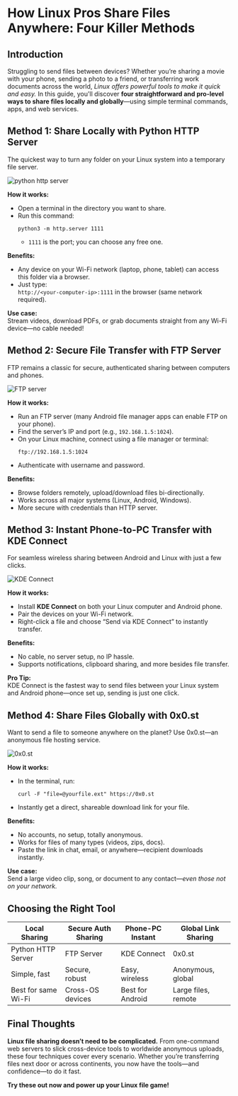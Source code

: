 # How Linux Pros Share Files Anywhere: Four Killer Methods



## Introduction

Struggling to send files between devices? Whether you’re sharing a movie with your phone, sending a photo to a friend, or transferring work documents across the world, *Linux offers powerful tools to make it quick and easy.* In this guide, you'll discover **four straightforward and pro-level ways to share files locally and globally**—using simple terminal commands, apps, and web services.


## Method 1: Share Locally with Python HTTP Server

The quickest way to turn any folder on your Linux system into a temporary file server.

![python http server](https://media.geeksforgeeks.org/wp-content/uploads/20201017010920/Capture1.PNG)

**How it works:**
- Open a terminal in the directory you want to share.
- Run this command:
    ```
    python3 -m http.server 1111
    ```
    - `1111` is the port; you can choose any free one.

**Benefits:**
- Any device on your Wi-Fi network (laptop, phone, tablet) can access this folder via a browser.
- Just type:  
  `http://<your-computer-ip>:1111` in the browser (same network required).

**Use case:**  
Stream videos, download PDFs, or grab documents straight from any Wi-Fi device—no cable needed!


## Method 2: Secure File Transfer with FTP Server

FTP remains a classic for secure, authenticated sharing between computers and phones.

![FTP server](https://www.filestash.app/img/posts/2021-07-27-getting-started-with-a-ftp-server_0.png)

**How it works:**
- Run an FTP server (many Android file manager apps can enable FTP on your phone).
- Find the server’s IP and port (e.g., `192.168.1.5:1024`).
- On your Linux machine, connect using a file manager or terminal:
    ```
    ftp://192.168.1.5:1024
    ```
- Authenticate with username and password.

**Benefits:**
- Browse folders remotely, upload/download files bi-directionally.
- Works across all major systems (Linux, Android, Windows).
- More secure with credentials than HTTP server.



## Method 3: Instant Phone-to-PC Transfer with KDE Connect

For seamless wireless sharing between Android and Linux with just a few clicks.

![KDE Connect](https://cdn.kde.org/screenshots/kdeconnect/plasmoid.png)

**How it works:**
- Install **KDE Connect** on both your Linux computer and Android phone.
- Pair the devices on your Wi-Fi network.
- Right-click a file and choose “Send via KDE Connect” to instantly transfer.

**Benefits:**
- No cable, no server setup, no IP hassle.
- Supports notifications, clipboard sharing, and more besides file transfer.

**Pro Tip:**  
KDE Connect is the fastest way to send files between your Linux system and Android phone—once set up, sending is just one click.



## Method 4: Share Files Globally with 0x0.st

Want to send a file to someone anywhere on the planet? Use 0x0.st—an anonymous file hosting service.

![0x0.st](https://0x0.st/Krcc.png)

**How it works:**
- In the terminal, run:
    ```
    curl -F "file=@yourfile.ext" https://0x0.st
    ```
- Instantly get a direct, shareable download link for your file.

**Benefits:**
- No accounts, no setup, totally anonymous.
- Works for files of many types (videos, zips, docs).
- Paste the link in chat, email, or anywhere—recipient downloads instantly.

**Use case:**  
Send a large video clip, song, or document to any contact—*even those not on your network.*



## Choosing the Right Tool

| Local Sharing       | Secure Auth Sharing | Phone-PC Instant | Global Link Sharing  |
|---------------------|--------------------|------------------|-----------------------|
| Python HTTP Server  | FTP Server         | KDE Connect      | 0x0.st                |
| Simple, fast        | Secure, robust     | Easy, wireless   | Anonymous, global     |
| Best for same Wi-Fi | Cross-OS devices   | Best for Android | Large files, remote   |



## Final Thoughts

**Linux file sharing doesn’t need to be complicated.** From one-command web servers to slick cross-device tools to worldwide anonymous uploads, these four techniques cover every scenario. Whether you’re transferring files next door or across continents, you now have the tools—and confidence—to do it fast.

**Try these out now and power up your Linux file game!**

